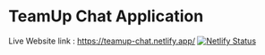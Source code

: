 # TeamUp Chat Application

Live Website link : https://teamup-chat.netlify.app/ 
[![Netlify Status](https://api.netlify.com/api/v1/badges/384bb96d-b684-4fb4-ae52-947e32c9eb9f/deploy-status)](https://app.netlify.com/sites/teamup-chat/deploys)
